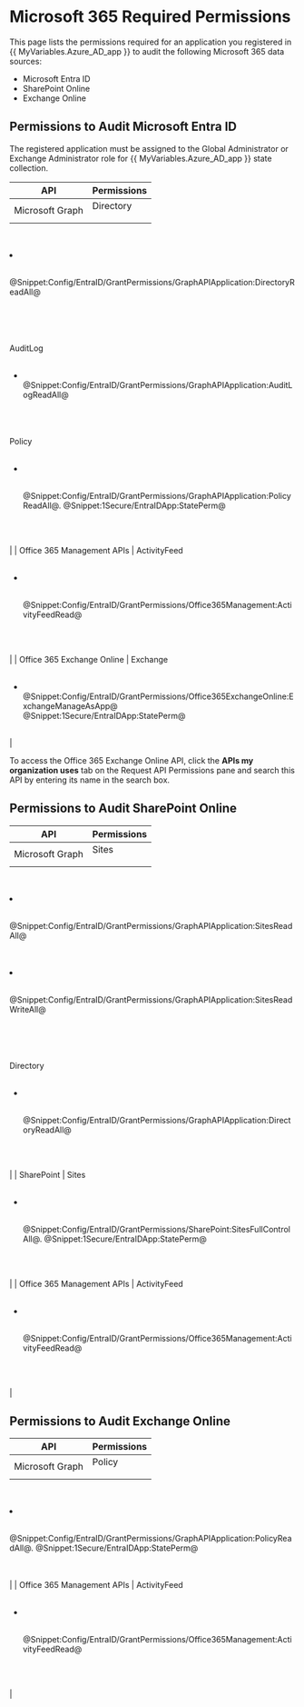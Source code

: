 #  Microsoft 365 Required Permissions

This page lists the permissions required for an application you registered in {{ MyVariables.Azure_AD_app }} to audit the following Microsoft 365 data sources: 

- Microsoft Entra ID
- SharePoint Online
- Exchange Online

## Permissions to Audit Microsoft Entra ID

The registered application must be assigned to the Global Administrator or Exchange Administrator role for {{ MyVariables.Azure_AD_app }} state collection.

| API | Permissions |
| --- | --- |
| Microsoft Graph | Directory<br><ul>
<br>                            <li>
<br>                                <p>
<br> @Snippet:Config/EntraID/GrantPermissions/GraphAPIApplication:DirectoryReadAll@
<br>                                </p>
<br>                            </li>
<br>                        </ul>
<br>                        <br>AuditLog<br><ul>
<br>                            <li>
<br> @Snippet:Config/EntraID/GrantPermissions/GraphAPIApplication:AuditLogReadAll@
<br>                            </li>
<br>                        </ul>
<br>                        <br>Policy<br><ul>
<br>                            <li>
<br>                                <p>
<br> @Snippet:Config/EntraID/GrantPermissions/GraphAPIApplication:PolicyReadAll@. @Snippet:1Secure/EntraIDApp:StatePerm@</p>
<br>                            </li>
<br>                        </ul> |
| Office 365 Management APIs | ActivityFeed<br><ul>
<br>                            <li>
<br>                                <p>
<br> @Snippet:Config/EntraID/GrantPermissions/Office365Management:ActivityFeedRead@
<br>                                </p>
<br>                            </li>
<br>                        </ul> |
| Office 365 Exchange Online | Exchange<br><ul>
<br>                            <li>
<br> @Snippet:Config/EntraID/GrantPermissions/Office365ExchangeOnline:ExchangeManageAsApp@
<br> @Snippet:1Secure/EntraIDApp:StatePerm@
<br>                            </li>
<br>                        </ul> |

To access the Office 365 Exchange Online API, click the **APIs my organization uses** tab on the Request API Permissions pane and search this API by entering its name in the search box.

## Permissions to Audit SharePoint Online

| API | Permissions |
| --- | --- |
| Microsoft Graph | Sites<br><ul>
<br>                            <li>
<br>                                <p>
<br> @Snippet:Config/EntraID/GrantPermissions/GraphAPIApplication:SitesReadAll@
<br>                                </p>
<br>                            </li>
<br>                            <li>
<br>                                <p>
<br> @Snippet:Config/EntraID/GrantPermissions/GraphAPIApplication:SitesReadWriteAll@
<br>                                </p>
<br>                            </li>
<br>                        </ul>
<br>                        <br>Directory<br><ul>
<br>                            <li>
<br>                                <p>
<br> @Snippet:Config/EntraID/GrantPermissions/GraphAPIApplication:DirectoryReadAll@
<br>                                </p>
<br>                            </li>
<br>                        </ul> |
| SharePoint | Sites<br><ul>
<br>                            <li>
<br>                                <p>
<br> @Snippet:Config/EntraID/GrantPermissions/SharePoint:SitesFullControlAll@. @Snippet:1Secure/EntraIDApp:StatePerm@</p>
<br>                            </li>
<br>                        </ul> |
| Office 365 Management APIs | ActivityFeed<br><ul>
<br>                            <li>
<br>                                <p>
<br> @Snippet:Config/EntraID/GrantPermissions/Office365Management:ActivityFeedRead@
<br>                                </p>
<br>                            </li>
<br>                        </ul> |

## Permissions to Audit Exchange Online

| API | Permissions |
| --- | --- |
| Microsoft Graph | Policy<br><ul>
<br>                            <li>
<br>                                <p>
<br> @Snippet:Config/EntraID/GrantPermissions/GraphAPIApplication:PolicyReadAll@. @Snippet:1Secure/EntraIDApp:StatePerm@</p>
<br>                            </li>
<br>                        </ul> |
| Office 365 Management APIs | ActivityFeed<br><ul>
<br>                            <li>
<br>                                <p>
<br> @Snippet:Config/EntraID/GrantPermissions/Office365Management:ActivityFeedRead@
<br>                                </p>
<br>                            </li>
<br>                        </ul> |